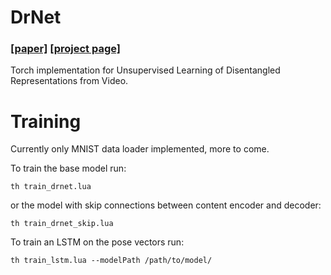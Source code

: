 # DrNet 
### [[paper]](https://arxiv.org/abs/1705.10915) [[project page]](https://sites.google.com/view/drnet-paper//)   

Torch implementation for Unsupervised Learning of Disentangled Representations from Video.



# Training 
Currently only MNIST data loader implemented, more to come.

To train the base model run:
```
th train_drnet.lua 
```
or the model with skip connections between content encoder and decoder:
```
th train_drnet_skip.lua 
```


To train an LSTM on the pose vectors run:
```
th train_lstm.lua --modelPath /path/to/model/
```



